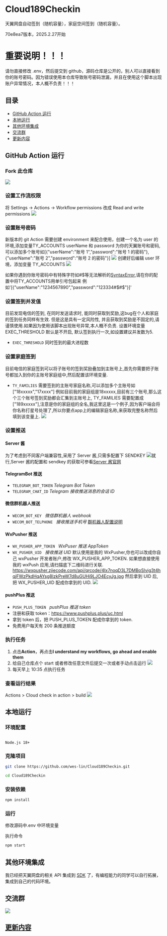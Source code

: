 # Cloud189Checkin

天翼网盘自动签到（随机容量），家庭空间签到（随机容量）。


70e8ea7版本，2025.2.27开始


# 重要说明！！！

请勿直接修改 .env，然后提交到 github，源码仓库是公开的，别人可以直接看到你的账号密码。因为错误使用本仓库导致账号密码泄漏，并且在使用这个脚本出现账户异常情况，本人概不负责！！！

## **目录**

- [GitHub Action 运行](#GitHubAction运行)
- [本地运行](#本地运行)
- [其他环境集成](#其他环境集成)
- [交流群](#交流群)
- [更新内容](#更新内容)

## GitHub Action 运行

### Fork 此仓库

![](https://cdn.jsdelivr.net/gh/wes-lin/Cloud189Checkin/image/fork.png)

### 设置工作流权限

将 Settings -> Actions -> Workflow permissions 改成 Read and write permissions
![](https://github.com/user-attachments/assets/28d27a78-73f2-489e-aa7e-cac87c0fc509)

### 设置账号密码

新版本的 git Action 需要创建 environment 来配合使用，创建一个名为 user 的环境,添加变量TY_ACCOUNTS userName 和 password 为你的天翼账号和密码,可以添加多个账号如[{"userName":"账号 1","password":"账号 1 的密码"},{"userName":"账号 2","password":"账号 2 的密码"}]
![](https://cdn.jsdelivr.net/gh/wes-lin/Cloud189Checkin/image/env.png)
创建好后编辑 user 环境，添加变量 TY_ACCOUNTS
![](https://cdn.jsdelivr.net/gh/wes-lin/Cloud189Checkin/image/accounts.jpg)

如果你遇到你账号密码中有特殊字符如#$等无法解析的[SyntaxError](https://github.com/wes-lin/Cloud189Checkin/issues/76),请在你的配置中将TY_ACCOUNTS用单引号包起来
例如'[{"userName":"1234567890","password":"123334#$#$"}]'

### 设置签到并发值

目前发现电信的签到, 在同时发送请求时, 能同时获取到奖励,这bug在个人和家庭的签到任务同样有生效. 但是这是具有一定风险性, 并且获取到奖励是不固定的,请谨慎使用.如果因为使用该脚本出现账号异常,本人概不负责. 设置环境变量 EXEC_THRESHOLD 默认是不开启, 默认签到执行一次,如设置建议并发数为5.
- `EXEC_THRESHOLD` 同时签到的最大进程数

### 设置家庭签到

目前电信的家庭签到可以将子账号的签到奖励叠加到主账号上,首先你需要把子账号都加入到你的主账号家庭组中,然后配置该环境变量.
- `TY_FAMILIES` 需要签到的主账号家庭名称,可以添加多个主账号如["18xxxxx","17xxxx"]
例如目前我的家庭组是18xxxxx,目前有三个账号,那么这个三个账号签到奖励都会汇集到主账号上, TY_FAMILIES 需要配置成["189xxxxx"],注意是你的家庭组的全名,我这里这是一个例子,因为客户端会将你名称打星号处理了,所以你要点app上的编辑家庭名称,来获取完整名称然后填到该变量上.
![](https://cdn.jsdelivr.net/gh/wes-lin/Cloud189Checkin/image/families.jpg)


### 设置推送

#### Server 酱

为了考虑到不同客户端兼容性,采用了 Server 酱,只需多配置下 SENDKEY
![](https://cdn.jsdelivr.net/gh/wes-lin/Cloud189Checkin/image/push.png)就行,Server 酱的配置和 sendkey 的获取可参看[Server 酱官网](https://sct.ftqq.com/)

#### TelegramBot 推送

- `TELEGRAM_BOT_TOKEN` _Telegram Bot Token_
- `TELEGRAM_CHAT_ID` _Telegram 接收推送消息的会话 ID_

#### 微信群机器人推送

- `WECOM_BOT_KEY ` _微信群机器人 webhook_
- `WECOM_BOT_TELPHONE ` _接收推送手机号_
  [群机器人配置说明](https://developer.work.weixin.qq.com/document/path/91770)

#### WxPusher 推送

- `WX_PUSHER_APP_TOKEN ` _WxPuser 推送 AppToken_
- `WX_PUSHER_UID ` _接收推送 UID_
  默认使用是我的 WxPusher,你也可以改成你自己 wxPusher 开发者账户,修改 WX_PUSHER_APP_TOKEN. 如果想直接使用我的 wxPush 应用,请扫描底下二维码进行关联.
  https://wxpusher.zjiecode.com/api/qrcode/4Ix7noqD3L7DMBoSlvig3t4hqjFWzPkdHqAYsg8IzkPreW7d8uGUHi9LJO4EcyJg.jpg
  然后拿到 UID 后,把 WX_PUSHER_UID 配成你拿到的 UID.
  ![](https://cdn.jsdelivr.net/gh/wes-lin/Cloud189Checkin/image/wxpusher.jpg)

#### pushPlus 推送

- `PUSH_PLUS_TOKEN ` _pushPlus 推送 token_
- 注册和获取 token：https://www.pushplus.plus/uc.html
- 拿到 token 后，把 PUSH_PLUS_TOKEN 配成你拿到的 token.
- 免费用户每天有 200 条推送额度

### 执行任务

1. 点击**Action**，再点击**I understand my workflows, go ahead and enable them**
2. 给自己仓库点个 start 或者修改任意文件后提交一次或者手动点击运行
   ![](http://tu.yaohuo.me/imgs/2020/06/34ca160c972b9927.png)
3. 每天早上 10:35 点执行任务

### 查看运行结果

Actions > Cloud check in action > build
![](https://cdn.jsdelivr.net/gh/wes-lin/Cloud189Checkin/image/action.png)

## 本地运行

### 环境配置

```

Node.js 18+

```

### 克隆项目

```bash
git clone https://github.com/wes-lin/Cloud189Checkin.git
```

```bash
cd Cloud189Checkin
```

### 安装依赖

```bash
npm install
```

### 运行

修改源码中.env 中环境变量

执行命令

```bash
npm start
```

## 其他环境集成

我已经把天翼网盘的相关 API 集成到 [SDK](https://github.com/wes-lin/cloud189-sdk) 了，有编程能力的同学可以自行拓展，集成到自己的代码环境。

## 交流群

![](https://cdn.jsdelivr.net/gh/wes-lin/Cloud189Checkin/image/group.jpg)

## [更新内容](https://github.com/wes-lin/Cloud189Checkin/wiki/更新内容)
